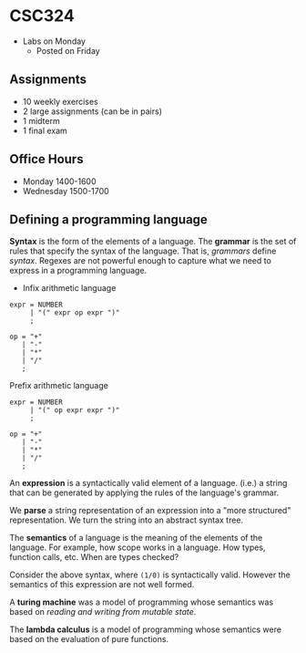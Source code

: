 # CSC324

* Labs on Monday
  * Posted on Friday

## Assignments
* 10 weekly exercises
* 2 large assignments (can be in pairs)
* 1 midterm
* 1 final exam
  
## Office Hours
* Monday 1400-1600
* Wednesday 1500-1700

## Defining a programming language

**Syntax** is the form of the elements of a language. The **grammar** is the set of rules that specify the syntax of the language. That is, *grammars* define *syntax*. Regexes are not powerful enough to capture what we need to express in a programming language.

* Infix arithmetic language
  
```peg
expr = NUMBER
     | "(" expr op expr ")"
     ;

op = "+"
   | "-"
   | "*"
   | "/"
   ;
```

Prefix arithmetic language
```g4
expr = NUMBER
     | "(" op expr expr ")"
     ;

op = "+"
   | "-"
   | "*"
   | "/"
   ;
```

An **expression** is a syntactically valid element of a language. (i.e.) a string that can be generated by applying the rules of the language's grammar.

We **parse** a string representation of an expression into a "more structured" representation. We turn the string into an abstract syntax tree.

The **semantics** of a language is the meaning of the elements of the language. For example, how scope works in a language. How types, function calls, etc. When are types checked?

Consider the above syntax, where `(1/0)` is syntactically valid. However the semantics of this expression are not well formed.

A **turing machine** was a model of programming whose semantics was based on *reading and writing from mutable state*. 

The **lambda calculus** is a model of programming whose semantics were based on the evaluation of pure functions.


